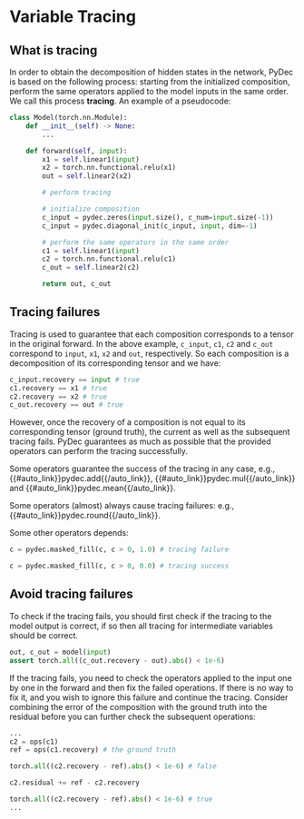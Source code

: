 # Variable Tracing

## What is tracing

In order to obtain the decomposition of hidden states in the network, PyDec is based on the following process: starting from the initialized composition, perform the same operators applied to the model inputs in the same order. We call this process **tracing**. An example of a pseudocode:
```python
class Model(torch.nn.Module):
    def __init__(self) -> None:
        ...

    def forward(self, input):
        x1 = self.linear1(input)
        x2 = torch.nn.functional.relu(x1)
        out = self.linear2(x2)

        # perform tracing

        # initialize composition
        c_input = pydec.zeros(input.size(), c_num=input.size(-1))
        c_input = pydec.diagonal_init(c_input, input, dim=-1)

        # perform the same operators in the same order
        c1 = self.linear1(input)
        c2 = torch.nn.functional.relu(c1)
        c_out = self.linear2(c2)

        return out, c_out
```

## Tracing failures
Tracing is used to guarantee that each composition corresponds to a tensor in the original forward. In the above example, `c_input`, `c1`, `c2` and `c_out` correspond to `input`, `x1`, `x2` and `out`, respectively. So each composition is a decomposition of its corresponding tensor and we have:

```python
c_input.recovery == input # true
c1.recovery == x1 # true
c2.recovery == x2 # true
c_out.recovery == out # true
```

However, once the recovery of a composition is not equal to its corresponding tensor (ground truth), the current as well as the subsequent tracing fails. PyDec guarantees as much as possible that the provided operators can perform the tracing successfully.

Some operators guarantee the success of the tracing in any case, e.g., {{#auto_link}}pydec.add{{/auto_link}}, {{#auto_link}}pydec.mul{{/auto_link}} and {{#auto_link}}pydec.mean{{/auto_link}}.

Some operators (almost) always cause tracing failures: e.g., {{#auto_link}}pydec.round{{/auto_link}}.

Some other operators depends:
```python
c = pydec.masked_fill(c, c > 0, 1.0) # tracing failure

c = pydec.masked_fill(c, c > 0, 0.0) # tracing success
```

## Avoid tracing failures

To check if the tracing fails, you should first check if the tracing to the model output is correct, if so then all tracing for intermediate variables should be correct.
```python
out, c_out = model(input)
assert torch.all((c_out.recovery - out).abs() < 1e-6)
```

If the tracing fails, you need to check the operators applied to the input one by one in the forward and then fix the failed operations. If there is no way to fix it, and you wish to ignore this failure and continue the tracing. Consider combining the error of the composition with the ground truth into the residual before you can further check the subsequent operations:
```python
...
c2 = ops(c1)
ref = ops(c1.recovery) # the ground truth

torch.all((c2.recovery - ref).abs() < 1e-6) # false

c2.residual += ref - c2.recovery

torch.all((c2.recovery - ref).abs() < 1e-6) # true
...
```